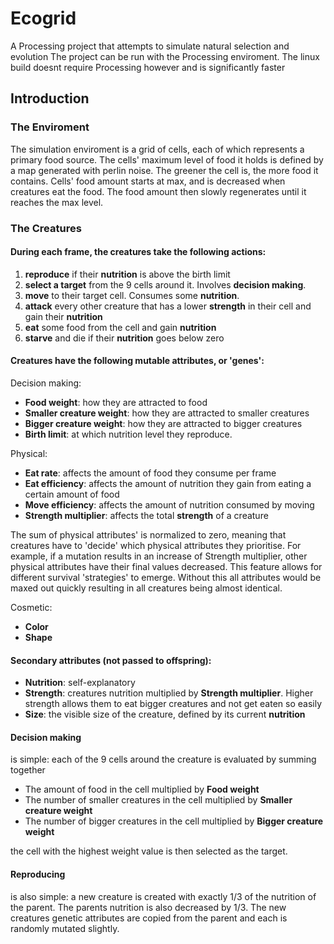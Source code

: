 # Ecogrid
A Processing project that attempts to simulate natural selection and evolution
The project can be run with the Processing enviroment.
The linux build doesnt require Processing however and is significantly faster

## Introduction
### The Enviroment
The simulation enviroment is a grid of cells, each of which represents a primary food source. The cells' maximum level of food
it holds is defined by a map generated with perlin noise. The greener the cell is, the more food it contains. Cells' food amount starts at max, and is decreased when creatures eat the food. The food amount then slowly regenerates until it reaches the max level. 

### The Creatures

#### During each frame, the creatures take the following actions:
1. **reproduce** if their **nutrition** is above the birth limit
2. **select a target** from the 9 cells around it. Involves **decision making**.
3. **move** to their target cell. Consumes some **nutrition**.
4. **attack** every other creature that has a lower **strength** in their cell and gain their **nutrition**
5. **eat** some food from the cell and gain **nutrition**
6. **starve** and die if their **nutrition** goes below zero

#### Creatures have the following mutable attributes, or 'genes':

Decision making:
* **Food weight**: how they are attracted to food
* **Smaller creature weight**: how they are attracted to smaller creatures
* **Bigger creature weight**: how they are attracted to bigger creatures
* **Birth limit**: at which nutrition level they reproduce.

Physical:
* **Eat rate**: affects the amount of food they consume per frame
* **Eat efficiency**: affects the amount of nutrition they gain from eating a certain amount of food
* **Move efficiency**: affects the amount of nutrition consumed by moving
* **Strength multiplier**: affects the total **strength** of a creature

The sum of physical attributes' is normalized to zero, meaning that creatures have to 'decide' which physical attributes they prioritise. For example, if a mutation results in an increase of Strength multiplier, other physical attributes have their final values decreased. This feature allows for different survival 'strategies' to emerge. Without this all attributes would be maxed out quickly resulting in all creatures being almost identical.

Cosmetic:
* **Color**
* **Shape**

#### Secondary attributes (not passed to offspring):

* **Nutrition**: self-explanatory
* **Strength**: creatures nutrition multiplied by **Strength multiplier**. Higher strength allows them to eat bigger creatures and not get eaten so easily
* **Size**: the visible size of the creature, defined by its current **nutrition**

#### Decision making
is simple: each of the 9 cells around the creature is evaluated by summing together
* The amount of food in the cell multiplied by **Food weight**
* The number of smaller creatures in the cell multiplied by **Smaller creature weight**
* The number of bigger creatures in the cell multiplied by **Bigger creature weight**

the cell with the highest weight value is then selected as the target.

#### Reproducing
is also simple: a new creature is created with exactly 1/3 of the nutrition of the parent. The parents nutrition is also decreased by 1/3. The new creatures genetic attributes are copied from the parent and each is randomly mutated slightly.
